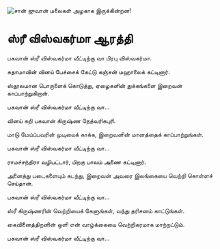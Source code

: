 ![சான் ஜுவான் மலைகள் அழகாக இருக்கின்றன!](lib/images/img.png "San Juan Mountains")

# ஸ்ரீ விஸ்வகர்மா ஆரத்தி

பகவான் ஸ்ரீ விஸ்வகர்மா வீட்டிற்கு வா பிரபு விஸ்வகர்மா.

சுதாமாவின் வினய் பேச்சைக் கேட்டு கஞ்சன் மஹாலைக் கட்டினார்.

ஸ்தூலமான பொருளைக் கொடுத்து, ஏழைகளின் துக்கங்களை இறைவன் காப்பாற்றுகிறான்.

பகவான் ஸ்ரீ விஸ்வகர்மா வீட்டிற்கு வா...

வினய் கறி பகவான் கிருஷ்ண நேத்வரிகபுரி.

மாடு மேய்ப்பவரின் முடியைக் காக்க, இறைவனின் மானத்தைக் காப்பாற்றுங்கள்.

பகவான் ஸ்ரீ விஸ்வகர்மா வீட்டிற்கு வா...

ராமச்சந்திரா வழிபட்டார், பிறகு பாலம் அணை கட்டினார்.

அனைத்து படைகளையும் கடந்து, இறைவன் அவரை இலங்கையை வெற்றி கொள்ளச் செய்தான்.

பகவான் ஸ்ரீ விஸ்வகர்மா வீட்டிற்கு வா...

ஸ்ரீ கிருஷ்ணரின் வெற்றியைக் கேளுங்கள், வந்து தரிசனம் காட்டுங்கள்.

கைவினைத்திறனின் ஒளி என் வாழ்க்கையை வெற்றிகரமாக மாற்றட்டும்.

பகவான் ஸ்ரீ விஸ்வகர்மா வீட்டிற்கு வா...